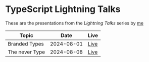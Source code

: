 # TypeScript Lightning Talks

These are the presentations from the _Lightning Talks_ series by [me](@PhyberApex)

| Topic          | Date       | Live                                                                               |
|----------------|------------|------------------------------------------------------------------------------------|
| Branded Types  | 2024-08-01 | [Live](https://phyberapex.github.io/typescript-lightning-talks/01-branded-types/)  |
| The never Type | 2024-08-08 | [Live](https://phyberapex.github.io/typescript-lightning-talks/02-the-never-type/) |
